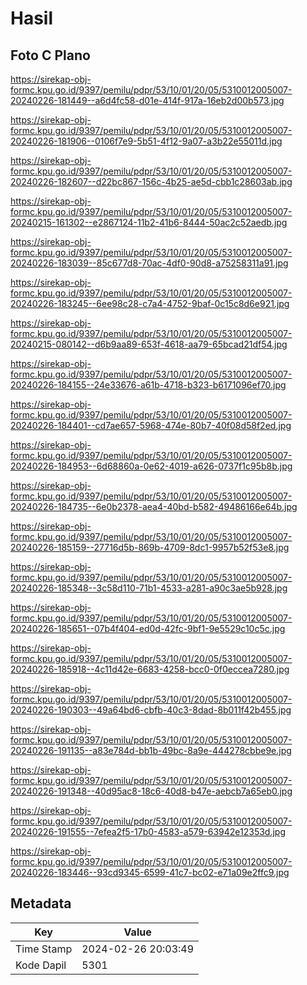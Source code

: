 # Hasil

## Foto C Plano

https://sirekap-obj-formc.kpu.go.id/9397/pemilu/pdpr/53/10/01/20/05/5310012005007-20240226-181449--a6d4fc58-d01e-414f-917a-16eb2d00b573.jpg

https://sirekap-obj-formc.kpu.go.id/9397/pemilu/pdpr/53/10/01/20/05/5310012005007-20240226-181906--0106f7e9-5b51-4f12-9a07-a3b22e55011d.jpg

https://sirekap-obj-formc.kpu.go.id/9397/pemilu/pdpr/53/10/01/20/05/5310012005007-20240226-182607--d22bc867-156c-4b25-ae5d-cbb1c28603ab.jpg

https://sirekap-obj-formc.kpu.go.id/9397/pemilu/pdpr/53/10/01/20/05/5310012005007-20240215-161302--e2867124-11b2-41b6-8444-50ac2c52aedb.jpg

https://sirekap-obj-formc.kpu.go.id/9397/pemilu/pdpr/53/10/01/20/05/5310012005007-20240226-183039--85c677d8-70ac-4df0-90d8-a75258311a91.jpg

https://sirekap-obj-formc.kpu.go.id/9397/pemilu/pdpr/53/10/01/20/05/5310012005007-20240226-183245--6ee98c28-c7a4-4752-9baf-0c15c8d6e921.jpg

https://sirekap-obj-formc.kpu.go.id/9397/pemilu/pdpr/53/10/01/20/05/5310012005007-20240215-080142--d6b9aa89-653f-4618-aa79-65bcad21df54.jpg

https://sirekap-obj-formc.kpu.go.id/9397/pemilu/pdpr/53/10/01/20/05/5310012005007-20240226-184155--24e33676-a61b-4718-b323-b6171096ef70.jpg

https://sirekap-obj-formc.kpu.go.id/9397/pemilu/pdpr/53/10/01/20/05/5310012005007-20240226-184401--cd7ae657-5968-474e-80b7-40f08d58f2ed.jpg

https://sirekap-obj-formc.kpu.go.id/9397/pemilu/pdpr/53/10/01/20/05/5310012005007-20240226-184953--6d68860a-0e62-4019-a626-0737f1c95b8b.jpg

https://sirekap-obj-formc.kpu.go.id/9397/pemilu/pdpr/53/10/01/20/05/5310012005007-20240226-184735--6e0b2378-aea4-40bd-b582-49486166e64b.jpg

https://sirekap-obj-formc.kpu.go.id/9397/pemilu/pdpr/53/10/01/20/05/5310012005007-20240226-185159--27716d5b-869b-4709-8dc1-9957b52f53e8.jpg

https://sirekap-obj-formc.kpu.go.id/9397/pemilu/pdpr/53/10/01/20/05/5310012005007-20240226-185348--3c58d110-71b1-4533-a281-a90c3ae5b928.jpg

https://sirekap-obj-formc.kpu.go.id/9397/pemilu/pdpr/53/10/01/20/05/5310012005007-20240226-185651--07b4f404-ed0d-42fc-9bf1-9e5529c10c5c.jpg

https://sirekap-obj-formc.kpu.go.id/9397/pemilu/pdpr/53/10/01/20/05/5310012005007-20240226-185918--4c11d42e-6683-4258-bcc0-0f0eccea7280.jpg

https://sirekap-obj-formc.kpu.go.id/9397/pemilu/pdpr/53/10/01/20/05/5310012005007-20240226-190303--49a64bd6-cbfb-40c3-8dad-8b011f42b455.jpg

https://sirekap-obj-formc.kpu.go.id/9397/pemilu/pdpr/53/10/01/20/05/5310012005007-20240226-191135--a83e784d-bb1b-49bc-8a9e-444278cbbe9e.jpg

https://sirekap-obj-formc.kpu.go.id/9397/pemilu/pdpr/53/10/01/20/05/5310012005007-20240226-191348--40d95ac8-18c6-40d8-b47e-aebcb7a65eb0.jpg

https://sirekap-obj-formc.kpu.go.id/9397/pemilu/pdpr/53/10/01/20/05/5310012005007-20240226-191555--7efea2f5-17b0-4583-a579-63942e12353d.jpg

https://sirekap-obj-formc.kpu.go.id/9397/pemilu/pdpr/53/10/01/20/05/5310012005007-20240226-183446--93cd9345-6599-41c7-bc02-e71a09e2ffc9.jpg


## Metadata

| Key        | Value               |
| ---------- | ------------------- |
| Time Stamp | 2024-02-26 20:03:49 |
| Kode Dapil | 5301                |



